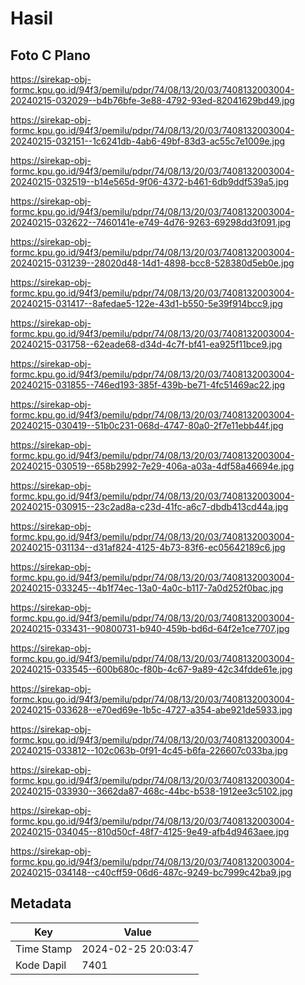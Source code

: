 # Hasil

## Foto C Plano

https://sirekap-obj-formc.kpu.go.id/94f3/pemilu/pdpr/74/08/13/20/03/7408132003004-20240215-032029--b4b76bfe-3e88-4792-93ed-82041629bd49.jpg

https://sirekap-obj-formc.kpu.go.id/94f3/pemilu/pdpr/74/08/13/20/03/7408132003004-20240215-032151--1c6241db-4ab6-49bf-83d3-ac55c7e1009e.jpg

https://sirekap-obj-formc.kpu.go.id/94f3/pemilu/pdpr/74/08/13/20/03/7408132003004-20240215-032519--b14e565d-9f06-4372-b461-6db9ddf539a5.jpg

https://sirekap-obj-formc.kpu.go.id/94f3/pemilu/pdpr/74/08/13/20/03/7408132003004-20240215-032622--7460141e-e749-4d76-9263-69298dd3f091.jpg

https://sirekap-obj-formc.kpu.go.id/94f3/pemilu/pdpr/74/08/13/20/03/7408132003004-20240215-031239--28020d48-14d1-4898-bcc8-528380d5eb0e.jpg

https://sirekap-obj-formc.kpu.go.id/94f3/pemilu/pdpr/74/08/13/20/03/7408132003004-20240215-031417--8afedae5-122e-43d1-b550-5e39f914bcc9.jpg

https://sirekap-obj-formc.kpu.go.id/94f3/pemilu/pdpr/74/08/13/20/03/7408132003004-20240215-031758--62eade68-d34d-4c7f-bf41-ea925f11bce9.jpg

https://sirekap-obj-formc.kpu.go.id/94f3/pemilu/pdpr/74/08/13/20/03/7408132003004-20240215-031855--746ed193-385f-439b-be71-4fc51469ac22.jpg

https://sirekap-obj-formc.kpu.go.id/94f3/pemilu/pdpr/74/08/13/20/03/7408132003004-20240215-030419--51b0c231-068d-4747-80a0-2f7e11ebb44f.jpg

https://sirekap-obj-formc.kpu.go.id/94f3/pemilu/pdpr/74/08/13/20/03/7408132003004-20240215-030519--658b2992-7e29-406a-a03a-4df58a46694e.jpg

https://sirekap-obj-formc.kpu.go.id/94f3/pemilu/pdpr/74/08/13/20/03/7408132003004-20240215-030915--23c2ad8a-c23d-41fc-a6c7-dbdb413cd44a.jpg

https://sirekap-obj-formc.kpu.go.id/94f3/pemilu/pdpr/74/08/13/20/03/7408132003004-20240215-031134--d31af824-4125-4b73-83f6-ec05642189c6.jpg

https://sirekap-obj-formc.kpu.go.id/94f3/pemilu/pdpr/74/08/13/20/03/7408132003004-20240215-033245--4b1f74ec-13a0-4a0c-b117-7a0d252f0bac.jpg

https://sirekap-obj-formc.kpu.go.id/94f3/pemilu/pdpr/74/08/13/20/03/7408132003004-20240215-033431--90800731-b940-459b-bd6d-64f2e1ce7707.jpg

https://sirekap-obj-formc.kpu.go.id/94f3/pemilu/pdpr/74/08/13/20/03/7408132003004-20240215-033545--600b680c-f80b-4c67-9a89-42c34fdde61e.jpg

https://sirekap-obj-formc.kpu.go.id/94f3/pemilu/pdpr/74/08/13/20/03/7408132003004-20240215-033628--e70ed69e-1b5c-4727-a354-abe921de5933.jpg

https://sirekap-obj-formc.kpu.go.id/94f3/pemilu/pdpr/74/08/13/20/03/7408132003004-20240215-033812--102c063b-0f91-4c45-b6fa-226607c033ba.jpg

https://sirekap-obj-formc.kpu.go.id/94f3/pemilu/pdpr/74/08/13/20/03/7408132003004-20240215-033930--3662da87-468c-44bc-b538-1912ee3c5102.jpg

https://sirekap-obj-formc.kpu.go.id/94f3/pemilu/pdpr/74/08/13/20/03/7408132003004-20240215-034045--810d50cf-48f7-4125-9e49-afb4d9463aee.jpg

https://sirekap-obj-formc.kpu.go.id/94f3/pemilu/pdpr/74/08/13/20/03/7408132003004-20240215-034148--c40cff59-06d6-487c-9249-bc7999c42ba9.jpg


## Metadata

| Key        | Value               |
| ---------- | ------------------- |
| Time Stamp | 2024-02-25 20:03:47 |
| Kode Dapil | 7401                |



